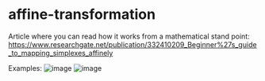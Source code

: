 # affine-transformation

Article where you can read how it works from a mathematical stand point: https://www.researchgate.net/publication/332410209_Beginner%27s_guide_to_mapping_simplexes_affinely

Examples:
![image](https://user-images.githubusercontent.com/60281710/178192266-e912284f-6842-461f-b6f6-39e89c75ccb7.png)
![image](https://user-images.githubusercontent.com/60281710/178192511-a559a72d-80ae-4774-bd0d-093fc465b29f.png)

